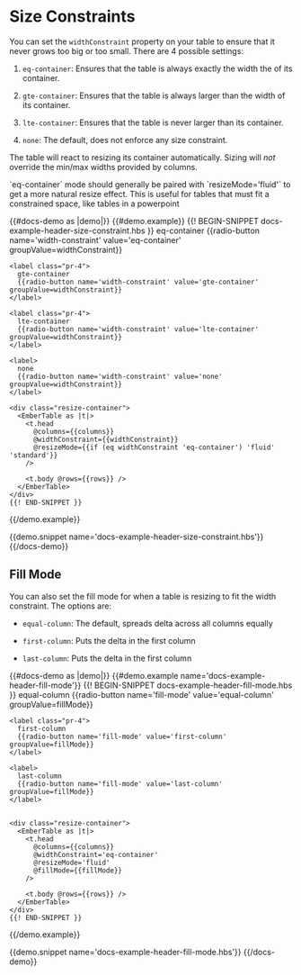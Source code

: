 # Size Constraints

You can set the `widthConstraint` property on your table to ensure that it never
grows too big or too small. There are 4 possible settings:

1. `eq-container`: Ensures that the table is always exactly the width the of its
container.

2. `gte-container`: Ensures that the table is always larger than the width of
its container.

3. `lte-container`: Ensures that the table is never larger than its container.

4. `none`: The default, does not enforce any size constraint.

The table will react to resizing its container automatically. Sizing will _not_
override the min/max widths provided by columns.

<aside>
  `eq-container` mode should generally be paired with `resizeMode='fluid'` to
  get a more natural resize effect. This is useful for tables that must fit
  a constrained space, like tables in a powerpoint
</aside>

{{#docs-demo as |demo|}}
  {{#demo.example}}
    {{! BEGIN-SNIPPET docs-example-header-size-constraint.hbs }}
    <label class="pr-4">
      eq-container
      {{radio-button name='width-constraint' value='eq-container' groupValue=widthConstraint}}
    </label>

    <label class="pr-4">
      gte-container
      {{radio-button name='width-constraint' value='gte-container' groupValue=widthConstraint}}
    </label>

    <label class="pr-4">
      lte-container
      {{radio-button name='width-constraint' value='lte-container' groupValue=widthConstraint}}
    </label>

    <label>
      none
      {{radio-button name='width-constraint' value='none' groupValue=widthConstraint}}
    </label>

    <div class="resize-container">
      <EmberTable as |t|>
        <t.head
          @columns={{columns}}
          @widthConstraint={{widthConstraint}}
          @resizeMode={{if (eq widthConstraint 'eq-container') 'fluid' 'standard'}}
        />

        <t.body @rows={{rows}} />
      </EmberTable>
    </div>
    {{! END-SNIPPET }}
  {{/demo.example}}

  {{demo.snippet name='docs-example-header-size-constraint.hbs'}}
{{/docs-demo}}

## Fill Mode

You can also set the fill mode for when a table is resizing to fit the width
constraint. The options are:

* `equal-column`: The default, spreads delta across all columns equally

* `first-column`: Puts the delta in the first column

* `last-column`: Puts the delta in the first column

{{#docs-demo as |demo|}}
  {{#demo.example name='docs-example-header-fill-mode'}}
    {{! BEGIN-SNIPPET docs-example-header-fill-mode.hbs }}
    <label class="pr-4">
      equal-column
      {{radio-button name='fill-mode' value='equal-column' groupValue=fillMode}}
    </label>

    <label class="pr-4">
      first-column
      {{radio-button name='fill-mode' value='first-column' groupValue=fillMode}}
    </label>

    <label>
      last-column
      {{radio-button name='fill-mode' value='last-column' groupValue=fillMode}}
    </label>


    <div class="resize-container">
      <EmberTable as |t|>
        <t.head
          @columns={{columns}}
          @widthConstraint='eq-container'
          @resizeMode='fluid'
          @fillMode={{fillMode}}
        />

        <t.body @rows={{rows}} />
      </EmberTable>
    </div>
    {{! END-SNIPPET }}
  {{/demo.example}}

  {{demo.snippet name='docs-example-header-fill-mode.hbs'}}
{{/docs-demo}}
